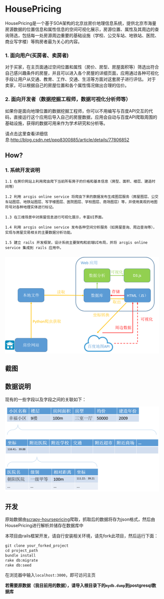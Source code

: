 # HousePricing

HousePricing是一个基于SOA架构的北京丝房价地理信息系统，提供北京市海量房源数据的位置信息和属性信息的空间可视化展示，房源位置、属性及其周边的查询筛选，包括每一处房源周边重要的基础设施（学校、公交车站、地铁站、医院、商业写字楼）等购房者最为关心的内容。


### 1. 面向用户(买房者、卖房者)


对于买家，在主页面通过空间位置和属性（房价、房型、房屋面积等）筛选出符合自己感兴趣条件的房屋，并且可以进入各个房屋的详细页面，应用通过各种可视化手段让用户从交通、教育、工作、交通、生活等方面对这套房子进行评估。
对于卖家，可以根据自己的房屋位置和各个属性情况做出合理的估价。


### 2. 面向开发者（数据挖掘工程师，数据可视化分析师等）

如果你是面向地理位置的数据挖掘工程师，你可以不用编写与百度API交互的代码，直接运行这个应用后导入自己的房屋数据，应用会自动与百度API爬取周围的基础设施，获得的数据可用来作为学术研究和分析等。

请点击这里查看详细信息:http://blog.csdn.net/ppp8300885/article/details/77806852

## How?

### 1. 系统开发说明

    1.1 在房价网站上利用爬虫爬下当前所有房子的价格和基本信息（房型、面积、楼层、建造时间等）
  
    1.2 利用 arcgis online service 将爬虫下来的数据发布生成图层服务（房屋图层、公交车站图层、地铁站图层、写字楼图层、医院图层、学校图层、商场图层）等，并使用美观的地图符号对各种地理实体进行标记。

    1.3 在三维场景中对房屋信息进行可视化展示，丰富UI界面。
    
    1.4 利用 arcgis online service 发布各种空间分析服务（如房屋查询、周边查询等），实现与房屋交易相关的主要数据分析功能。 

    1.5 建立 rails 开发框架，设计系统主要架构和前端UI布局，并将 arcgis online service 集成到 rails 应用中。
  

###     
<p align="center">
   <img src="/lib/framework_instruction.png" width="700">
</p>


## 截图


## 数据说明

现有的一些字段以及字段之间的关联如下：

<img src="/lib/data_type.png" width="700">

## 开发

原始数据由[scrapy-hoursepricing](https://github.com/PENGZhaoqing/scrapy-hoursepricing)爬取，抓取后的数据将存为json格式，然后由HousePricing进行解析并储存在数据库中

本项目由rails框架开发，请自行安装相关环境，请先fork此项目，然后运行下面：

```
git clone your_forked_project
cd project_path
bundle install
rake db:migrate
rake db:seed
```

在浏览器中输入`localhost:3000`，即可访问主页

**若需要原数据（我目前用的数据），请导入根目录下的`mydb.dump`到postgresql数据库**

